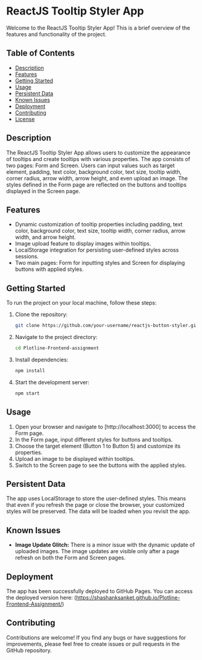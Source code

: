 # ReactJS Tooltip Styler App

Welcome to the ReactJS Tooltip Styler App! This is a brief overview of the features and functionality of the project.

## Table of Contents

- [Description](#description)
- [Features](#features)
- [Getting Started](#getting-started)
- [Usage](#usage)
- [Persistent Data](#persistent-data)
- [Known Issues](#known-issues)
- [Deployment](#deployment)
- [Contributing](#contributing)
- [License](#license)

## Description

The ReactJS Tooltip Styler App allows users to customize the appearance of tooltips and create tooltips with various properties. The app consists of two pages: Form and Screen. Users can input values such as target element, padding, text color, background color, text size, tooltip width, corner radius, arrow width, arrow height, and even upload an image. The styles defined in the Form page are reflected on the buttons and tooltips displayed in the Screen page.

## Features

- Dynamic customization of tooltip properties including padding, text color, background color, text size, tooltip width, corner radius, arrow width, and arrow height.
- Image upload feature to display images within tooltips.
- LocalStorage integration for persisting user-defined styles across sessions.
- Two main pages: Form for inputting styles and Screen for displaying buttons with applied styles.

## Getting Started

To run the project on your local machine, follow these steps:

1. Clone the repository:
   ```bash
   git clone https://github.com/your-username/reactjs-button-styler.git
2. Navigate to the project directory:
   ```bash
   cd Plotline-Frontend-assignment
3. Install dependencies:
   ```bash
   npm install
4. Start the development server:
   ```bash
   npm start

## Usage

1. Open your browser and navigate to [http://localhost:3000] to access the Form page.
2. In the Form page, input different styles for buttons and tooltips.
3. Choose the target element (Button 1 to Button 5) and customize its properties.
4. Upload an image to be displayed within tooltips.
5. Switch to the Screen page to see the buttons with the applied styles.

## Persistent Data

The app uses LocalStorage to store the user-defined styles. This means that even if you refresh the page or close the browser, your customized styles will be preserved. The data will be loaded when you revisit the app.

## Known Issues

- **Image Update Glitch:** There is a minor issue with the dynamic update of uploaded images. The image updates are visible only after a page refresh on both the Form and Screen pages.

## Deployment

The app has been successfully deployed to GitHub Pages. You can access the deployed version here: (https://shashanksanket.github.io/Plotline-Frontend-Assignment/)

## Contributing

Contributions are welcome! If you find any bugs or have suggestions for improvements, please feel free to create issues or pull requests in the GitHub repository.
